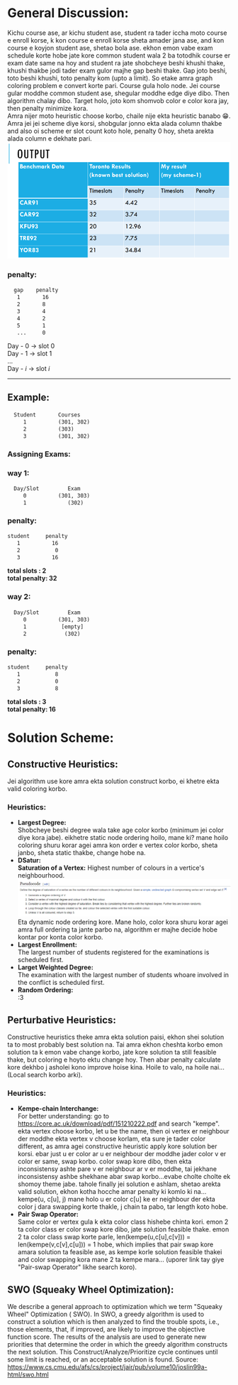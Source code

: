 # General Discussion:
Kichu course ase, ar kichu student ase, student ra tader iccha moto course e
enroll korse, k kon course e enroll korse sheta amader jana ase, and kon course
e koyjon student ase, shetao bola ase. ekhon emon vabe exam schedule korte hobe
jate kore common student wala 2 ba totodhik course er exam date same na hoy and 
student ra jate shobcheye beshi khushi thake, khushi thakbe jodi tader exam gulor
majhe gap beshi thake. Gap joto beshi, toto beshi khushi, toto penalty kom (upto
a limit). So etake amra graph coloring problem e convert korte pari. Course gula 
holo node. Jei course gular moddhe common student ase, shegular moddhe edge diye 
dibo. Then algorithm chalay dibo. Target holo, joto kom shomvob color e color 
kora jay, then penalty minimize kora.  
Amra nijer moto heuristic choose korbo, chaile nije ekta heuristic banabo :grin:.
Amra jei jei scheme diye korsi, shobgular jonno ekta alada column thakbe and also
oi scheme er slot count koto hole, penalty 0 hoy, sheta arekta alada column e dekhate 
pari.
![title](Images/output.PNG)

### penalty: 
      gap    penalty
       1       16
       2       8
       3       4
       4       2
       5       1
       ...     0

Day - 0 -> slot 0  
Day - 1 -> slot 1  
...  
Day - *i* -> slot *i*  
_______________________________________

## Example:
      Student       Courses
         1          (301, 302)
         2          (303)
         3          (301, 302)

### Assigning Exams:

### way 1:
      Day/Slot         Exam
         0          (301, 303)  
         1             (302)  

### penalty: 
    student     penalty
       1          16
       2           0
       3          16 
**total slots  :  2**   
**total penalty: 32**  

### way 2:
      Day/Slot         Exam
         0          (301, 303)
         1           [empty]  
         2            (302)  

### penalty: 
    student     penalty
       1           8
       2           0
       3           8  
**total slots  :  3**   
**total penalty: 16**  

# Solution Scheme:

## Constructive Heuristics:

Jei algorithm use kore amra ekta solution construct korbo, ei khetre ekta valid 
coloring korbo.
### Heuristics:
 - **Largest Degree:**  
    Shobcheye beshi degree wala take age color korbo (minimum jei color diye 
    kora jabe). eikhetre static node ordering hoilo, mane ki? mane hoilo coloring 
    shuru korar agei amra kon order e vertex color korbo, sheta janbo, sheta static 
    thakbe, change hobe na.
 - **DSatur:**  
    **Saturation of a Vertex:** Highest number of colours in a vertice's neighbourhood.
    ![Pseudocode](Images/dsatur_pseudocode.PNG)
    Eta dynamic node ordering kore. Mane holo, color kora shuru korar agei amra 
    full ordering ta jante parbo na, algorithm er majhe decide hobe kontar por 
    konta color korbo.
 - **Largest Enrollment:**  
    The largest number of students registered for the examinations is scheduled 
    first.
 - **Larget Weighted Degree:**  
    The examination with the largest number of students whoare involved in the 
    conflict is scheduled first.
 - **Random Ordering:**  
    :3

## Perturbative Heuristics:

Constructive heuristics theke amra ekta solution paisi, ekhon shei solution ta to
most probably best solution na. Tai amra ekhon cheshta korbo emon solution ta k
emon vabe change korbo, jate kore solution ta still feasible thake, but coloring
e hoyto ektu change hoy. Then abar penalty calculate kore dekhbo j asholei kono
improve hoise kina. Hoile to valo, na hoile nai... (Local search korbo arki).

### Heuristics:

 - **Kempe-chain Interchange:**  
    For better understanding: go to https://core.ac.uk/download/pdf/151210222.pdf and 
    search "kempe".  
    ekta vertex choose korbo, let u be the name, then oi vertex er neighbour der
    moddhe ekta vertex v choose korlam, eta sure je tader color different, as amra
    agei constructive heuristic apply kore solution ber korsi. ebar just u er color
    ar u er neighbour der moddhe jader color v er color er same, swap korbo. 
    color swap kore dibo, then ekta inconsistensy ashte pare v er neighbour ar v 
    er moddhe, tai jekhane inconsistensy ashbe shekhane abar swap korbo...evabe 
    cholte cholte ek shomoy theme jabe. tahole finally jei solution e ashlam,
    shetao arekta valid solution, ekhon kotha hocche amar penalty ki komlo ki na...
    kempe(u, c[u], j) mane holo u er color c[u] ke er neighbour der ekta color
    j dara swapping korte thakle, j chain ta pabo, tar length koto hobe.
 - **Pair Swap Operator:**  
    Same color er vertex gula k ekta color class hishebe chinta kori. emon 2 ta 
    color class er color swap kore dibo, jate solution feasible thake. emon 2 ta 
    color class swap korte parle, len(kempe(u,c[u],c[v])) = len(kempe(v,c[v],c[u])) = 1
    hobe, which implies that pair swap kore amara solution ta feasible ase, as 
    kempe korle solution feasible thakei and color swapping kora mane 2 ta kempe 
    mara... (uporer link tay giye "Pair-swap Operator" likhe search koro).

## SWO (Squeaky Wheel Optimization):

We describe a general approach to optimization which we term "Squeaky Wheel" Optimization 
( SWO). In SWO, a greedy algorithm is used to construct a solution which is then 
analyzed to find the trouble spots, i.e., those elements, that, if improved, are 
likely to improve the objective function score. The results of the analysis are 
used to generate new priorities that determine the order in which the greedy 
algorithm constructs the next solution. This Construct/Analyze/Prioritize cycle 
continues until some limit is reached, or an acceptable solution is found.
Source: https://www.cs.cmu.edu/afs/cs/project/jair/pub/volume10/joslin99a-html/swo.html
    

    

